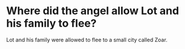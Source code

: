 # Where did the angel allow Lot and his family to flee?

Lot and his family were allowed to flee to a small city called Zoar.
